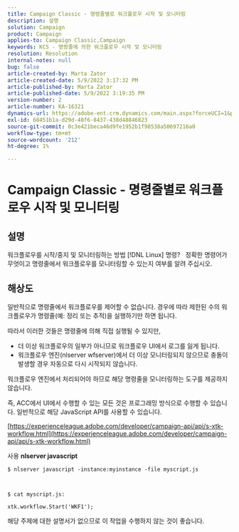 ```yaml
---
title: Campaign Classic - 명령줄별로 워크플로우 시작 및 모니터링
description: 설명
solution: Campaign
product: Campaign
applies-to: Campaign Classic,Campaign
keywords: KCS - 명령줄에 의한 워크플로우 시작 및 모니터링
resolution: Resolution
internal-notes: null
bug: false
article-created-by: Marta Zator
article-created-date: 5/9/2022 3:17:32 PM
article-published-by: Marta Zator
article-published-date: 5/9/2022 3:19:35 PM
version-number: 2
article-number: KA-16321
dynamics-url: https://adobe-ent.crm.dynamics.com/main.aspx?forceUCI=1&pagetype=entityrecord&etn=knowledgearticle&id=5ddb6b21-abcf-ec11-a7b5-0022480a8e40
exl-id: 68451b1a-d29d-48f6-8437-438d48846823
source-git-commit: 0c3e421beca46d9fe1952b1f98538a50697216a0
workflow-type: tm+mt
source-wordcount: '212'
ht-degree: 1%

---
```


# Campaign Classic - 명령줄별로 워크플로우 시작 및 모니터링

## 설명


워크플로우를 시작/중지 및 모니터링하는 방법 [!DNL Linux] 명령?
 
정확한 명령어가 무엇이고 명령줄에서 워크플로우를 모니터링할 수 있는지 여부를 알려 주십시오.


## 해상도


일반적으로 명령줄에서 워크플로우를 제어할 수 없습니다. 경우에 따라 제한된 수의 워크플로우가 명령줄(예: 정리 또는 추적)을 실행하기만 하면 됩니다.

따라서 이러한 것들은 명령줄에 의해 직접 실행될 수 있지만,

- 더 이상 워크플로우의 일부가 아니므로 워크플로우 UI에서 로그를 잃게 됩니다.
- 워크플로우 엔진(nlserver wfserver)에서 더 이상 모니터링되지 않으므로 충돌이 발생할 경우 자동으로 다시 시작되지 않습니다.




워크플로우 엔진에서 처리되어야 하므로 해당 명령줄을 모니터링하는 도구를 제공하지 않습니다.



즉, ACC에서 UI에서 수행할 수 있는 모든 것은 프로그래밍 방식으로 수행할 수 있습니다. 일반적으로 해당 JavaScript API를 사용할 수 있습니다.



[https://experienceleague.adobe.com/developer/campaign-api/api/s-xtk-workflow.html](https://experienceleague.adobe.com/developer/campaign-api/api/s-xtk-workflow.html)



사용 <b>nlserver javascript</b>


```
$ nlserver javascript -instance:myinstance -file myscript.js



$ cat myscript.js:

xtk.workflow.Start('WKF1');
```


해당 주제에 대한 설명서가 없으므로 이 작업을 수행하지 않는 것이 좋습니다.

